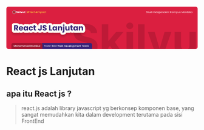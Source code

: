 ![Image Banner!](assets/react-lanjutan-banner.png "Javascript")
# **React js Lanjutan**
## apa itu React js ?
> react.js adalah library javascript yg berkonsep komponen base, yang sangat memudahkan kita dalam development terutama pada sisi FrontEnd
